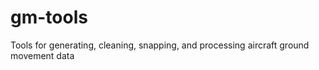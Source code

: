 gm-tools
========

Tools for generating, cleaning, snapping, and processing aircraft ground movement data
